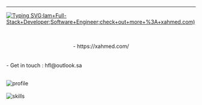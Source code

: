 
---

[![Typing SVG](https://readme-typing-svg.demolab.com?font=Fira+Code&pause=1000&color=36E9F7&width=435&lines=Hey%2C+Iam+Ahmed+%3A);Iam+Full-Stack+Developer;Software+Engineer;check+out+more+%3A+xahmed.com)](https://git.io/typing-svg)

<center>
 <br>
 <br>
 - https://xahmed.com/
 <br>
   <br>
  <br>
</center>
- Get in touch : hfl@outlook.sa
<br>
<br>

![profile](https://github-widgetbox.vercel.app/api/profile?username=xahmd&data=followers,repositories,stars,commits&theme=nautilus)
<br>
<br>
![skills](https://skillicons.dev/icons?i=js,ts,php,html,css,scss,python,go,nodejs,react,nextjs,firebase,express,bootstrap,mongodb,mysql,tailwind,electron,vue,redux,bots,fastapi,laravel,nuxtjs&perline=12)

